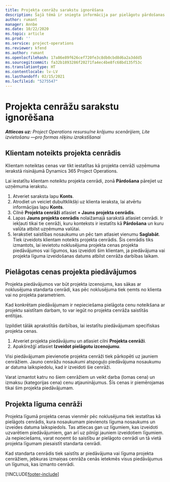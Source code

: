 ```yaml
---
title: Projekta cenrāžu sarakstu ignorēšana
description: Šajā tēmā ir sniegta informācija par pielāgotu pārdošanas cenrāžu izveidi.
author: rumant
manager: Annbe
ms.date: 10/22/2020
ms.topic: article
ms.prod: ''
ms.service: project-operations
ms.reviewer: kfend
ms.author: rumant
ms.openlocfilehash: 17a86e89f626cef720fe3c8db0cbd8d6a2a3ddd5
ms.sourcegitcommit: fa32b1893286f20271fa4ec4be8fc68bd135f53c
ms.translationtype: HT
ms.contentlocale: lv-LV
ms.lasthandoff: 02/15/2021
ms.locfileid: "5275547"
---
```

# <a name="override-project-sales-price-lists"></a>Projekta cenrāžu sarakstu ignorēšana

_**Attiecas uz:** Project Operations resursu/ne krājumu scenārijiem, Lite izvietošanu —pro formas rēķinu izrakstīšanai_

## <a name="customer-specific-project-price-lists"></a>Klientam noteikts projekta cenrādis

Klientam noteiktas cenas var tikt iestatītas kā projekta cenrāži uzņēmuma ierakstā risinājumā Dynamics 365 Project Operations.

Lai iestatītu klientam noteiktu projekta cenrādi, zonā **Pārdošana** pārejiet uz uzņēmuma ierakstu.

1. Atveriet saraksta lapu **Konts**.
2. Atrodiet un veiciet dubultklikšķi uz klienta ieraksta, lai atvērtu informācijas lapu **Konts**.
3. Cilnē **Projekta cenrāži** atlasiet **+ Jauns projekta cenrādis**.
4. Lapas **Jauns projekta cenrādis** nolaižamajā sarakstā atlasiet cenrādi. Ir iekļauti tikai tie cenrāži, kuru konteksts ir iestatīts kā **Pārdošana** un kuru valūta atbilst uzņēmuma valūtai.
5. Ierakstiet saistības nosaukumu un pēc tam atlasiet vienumu **Saglabāt**. Tiek izveidots klientam noteikts projekta cenrādis. Šis cenrādis tiks izmantots, lai ievietotu noklusējuma projekta cenas projekta piedāvājumos vai līgumos, kas izveidoti šim klientam, ja piedāvājuma vai projekta līguma izveidošanas datums atbilst cenrāža darbības laikam.

## <a name="custom-pricing-on-project-quotes"></a>Pielāgotas cenas projekta piedāvājumos

Projekta piedāvājumos var būt projekta izcenojums, kas sākas ar noklusējuma standarta cenrādi, kas pēc noklusējuma tiek ņemts no klienta vai no projekta parametriem.

Kad konkrētam piedāvājumam ir nepieciešama pielāgota cenu noteikšana ar projektu saistītam darbam, to var iegūt no projekta cenrāža saistītās entītijas.

Izpildiet tālāk aprakstītās darbības, lai iestatītu piedāvājumam specifiskas projekta cenas.

1. Atveriet projekta piedāvājumu un atlasiet cilni **Projekta cenrāži**.
2. Apakšrežģī atlasiet **Izveidot pielāgotu izcenojumu**.

Visi piedāvājumam pievienotie projekta cenrāži tiek pārkopēti uz jauniem cenrāžiem. Jauno cenrāžu nosaukumi atspoguļo piedāvājuma nosaukumu ar datuma laikspiedolu, kad ir izveidoti šie cenrāži.

Varat izmantot katru no šiem cenrāžiem un veikt darba (lomas cena) un izmaksu (kategorijas cena) cenu atjauninājumus. Šīs cenas ir piemērojamas tikai šim projekta piedāvājumam.

## <a name="price-lists-on-a-project-contract"></a>Projekta līguma cenrāži

Projekta līgumā projekta cenas vienmēr pēc noklusējuma tiek iestatītas kā pielāgots cenrādis, kura nosaukumam pievienots līguma nosaukums un izveides datuma laikspiedols. Tas attiecas gan uz līgumiem, kas izveidoti uzvarētiem piedāvājumiem, gan arī uz pilnīgi jauniem izveidotiem līgumiem. Ja nepieciešams, varat noņemt šo saistību ar pielāgoto cenrādi un tā vietā projekta līgumam piesaistīt standarta cenrādi.

Kad standarta cenrādis tiek saistīts ar piedāvājuma vai līguma projekta cenrāžiem, jebkuras izmaiņas cenrāža cenās ietekmēs visus piedāvājumus un līgumus, kas izmanto cenrādi.


[!INCLUDE[footer-include](../includes/footer-banner.md)]